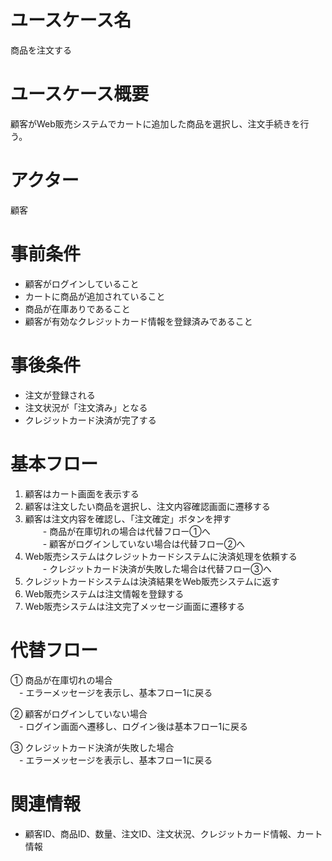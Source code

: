 # ユースケース名
商品を注文する

# ユースケース概要
顧客がWeb販売システムでカートに追加した商品を選択し、注文手続きを行う。

# アクター
顧客

# 事前条件
- 顧客がログインしていること
- カートに商品が追加されていること
- 商品が在庫ありであること
- 顧客が有効なクレジットカード情報を登録済みであること

# 事後条件
- 注文が登録される
- 注文状況が「注文済み」となる
- クレジットカード決済が完了する

# 基本フロー
1. 顧客はカート画面を表示する
2. 顧客は注文したい商品を選択し、注文内容確認画面に遷移する
3. 顧客は注文内容を確認し、「注文確定」ボタンを押す  
　　- 商品が在庫切れの場合は代替フロー①へ  
　　- 顧客がログインしていない場合は代替フロー②へ
4. Web販売システムはクレジットカードシステムに決済処理を依頼する  
　　- クレジットカード決済が失敗した場合は代替フロー③へ
5. クレジットカードシステムは決済結果をWeb販売システムに返す
6. Web販売システムは注文情報を登録する
7. Web販売システムは注文完了メッセージ画面に遷移する

# 代替フロー
① 商品が在庫切れの場合  
　- エラーメッセージを表示し、基本フロー1に戻る

② 顧客がログインしていない場合  
　- ログイン画面へ遷移し、ログイン後は基本フロー1に戻る

③ クレジットカード決済が失敗した場合  
　- エラーメッセージを表示し、基本フロー1に戻る

# 関連情報
- 顧客ID、商品ID、数量、注文ID、注文状況、クレジットカード情報、カート情報